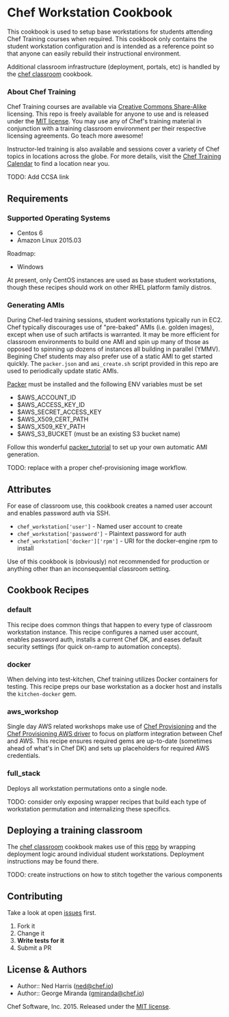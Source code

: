 Chef Workstation Cookbook
=========================
This cookbook is used to setup base workstations for students attending Chef Training courses when required.  This cookbook only contains the student workstation configuration and is intended as a reference point so that anyone can easily rebuild their instructional environment.

Additional classroom infrastructure (deployment, portals, etc) is handled by the [chef classroom][classroom_repo] cookbook.

### About Chef Training
Chef Training courses are available via [Creative Commons Share-Alike][ccsa_license] licensing.  This repo is freely available for anyone to use and is released under the [MIT license][license].  You may use any of Chef's training material in conjunction with a training classroom environment per their respective licensing agreements.  Go teach more awesome!

Instructor-led training is also available and sessions cover a variety of Chef topics in locations across the globe.  For more details, visit the [Chef Training Calendar][chef_training] to find a location near you.

TODO: Add CCSA link

Requirements
------------
### Supported Operating Systems
- Centos 6
- Amazon Linux 2015.03

Roadmap:

- Windows

At present, only CentOS instances are used as base student workstations, though these recipes should work on other RHEL platform family distros.

### Generating AMIs
During Chef-led training sessions, student workstations typically run in EC2.  Chef typically discourages use of "pre-baked" AMIs (i.e. golden images), except when use of such artifacts is warranted.  It may be more efficient for classroom environments to build one AMI and spin up many of those as opposed to spinning up dozens of instances all building in parallel (YMMV).  Begining Chef students may also prefer use of a static AMI to get started quickly.  The ``packer.json`` and ``ami_create.sh`` script provided in this repo are used to periodically update static AMIs.

[Packer][packer] must be installed and the following ENV variables must be set

- $AWS_ACCOUNT_ID
- $AWS_ACCESS_KEY_ID
- $AWS_SECRET_ACCESS_KEY
- $AWS_X509_CERT_PATH
- $AWS_X509_KEY_PATH
- $AWS_S3_BUCKET (must be an existing S3 bucket name)

Follow this wonderful [packer_tutorial] to set up your own automatic AMI generation.

TODO: replace with a proper chef-provisioning image workflow.

Attributes
----------
For ease of classroom use, this cookbook creates a named user account and enables password auth via SSH.

* `chef_workstation['user']` - Named user account to create 
* `chef_workstation['password']` - Plaintext password for auth
* `chef_workstation['docker']['rpm']` - URI for the docker-engine rpm to install

Use of this cookbook is (obviously) not recommended for production or anything other than an inconsequential classroom setting.

Cookbook Recipes
----------------
### default
This recipe does common things that happen to every type of classroom workstation instance.  This recipe configures a named user account, enables password auth, installs a current Chef DK, and eases default security settings (for quick on-ramp to automation concepts).

### docker
When delving into test-kitchen, Chef training utilizes Docker containers for testing.  This recipe preps our base workstation as a docker host and installs the ``kitchen-docker`` gem.

### aws_workshop
Single day AWS related workshops make use of [Chef Provisioning][provisioning] and the [Chef Provisioning AWS driver][c-p-aws] to focus on platform integration between Chef and AWS.  This recipe ensures required gems are up-to-date (sometimes ahead of what's in Chef DK) and sets up placeholders for required AWS credentials.

### full_stack
Deploys all workstation permutations onto a single node.

TODO: consider only exposing wrapper recipes that build each type of workstation permutation and internalizing these specifics.

Deploying a training classroom
------------------------------
The [chef classroom][classroom_repo] cookbook makes use of this [repo] by wrapping deployment logic around individual student workstations.  Deployment instructions may be found there.

TODO: create instructions on how to stitch together the various components

Contributing
------------
Take a look at open [issues] first.

1. Fork it
2. Change it
3. **Write tests for it**
4. Submit a PR

License & Authors
-----------------
- Author:: Ned Harris (<ned@chef.io>)
- Author:: George Miranda (<gmiranda@chef.io>)

Chef Software, Inc. 2015.  Released under the [MIT license][license].

[repo]:				https://github.com/gmiranda23/chef_workstation/
[classroom_repo]:	http://github.com/gmiranda23/chef_classroom
[ccsa_license]:		https://creativecommons.org/licenses/by-sa/3.0/us/
[license]:			https://github.com/gmiranda23/chef_workstation/blob/master/LICENSE
[chef_training]:	http://chef.io/training
[issues]:			https://github.com/gmiranda23/chef_workstation/issues
[provisioning]:		https://github.com/chef/chef-provisioning
[c-p-aws]: 			https://github.com/chef/chef-provisioning-aws
[packer]:			https://github.com/mitchellh/packer
[packer_tutorial]: http://engineering.cotap.com/post/78783269747/hello-world-using-packer-chef-and-berkshelf-on
